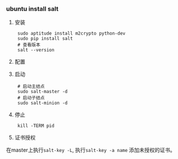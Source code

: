 ### ubuntu install salt

1. 安装

        sudo aptitude install m2crypto python-dev
        sudo pip install salt
        # 查看版本
        salt --version
2. 配置

3. 启动
        
        # 启动主结点
        sudo salt-master -d
        # 启动子结点
        sudo salt-minion -d

4. 停止

        kill -TERM pid

4. 证书授权

在master上执行`salt-key -L`, 执行`salt-key -a name` 添加未授权的证书。
